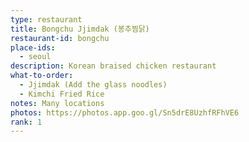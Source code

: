```yaml
---
type: restaurant
title: Bongchu Jjimdak (봉추찜닭)
restaurant-id: bongchu
place-ids:
  - seoul
description: Korean braised chicken restaurant
what-to-order:
  - Jjimdak (Add the glass noodles)
  - Kimchi Fried Rice
notes: Many locations
photos: https://photos.app.goo.gl/Sn5drE8UzhfRFhVE6
rank: 1
---
```

